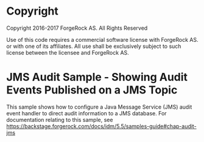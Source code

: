 Copyright
=============
Copyright 2016-2017 ForgeRock AS. All Rights Reserved

Use of this code requires a commercial software license with ForgeRock AS.
or with one of its affiliates. All use shall be exclusively subject
to such license between the licensee and ForgeRock AS.

# JMS Audit Sample - Showing Audit Events Published on a JMS Topic

This sample shows how to configure a Java Message Service (JMS) audit event handler to 
direct audit information to a JMS database. For documentation relating to this sample, see
https://backstage.forgerock.com/docs/idm/5.5/samples-guide#chap-audit-jms 
